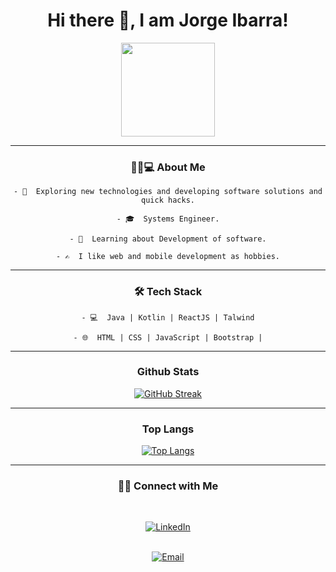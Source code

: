 <div id="header" align="center">
    <h1> Hi there 👋, I am Jorge Ibarra!</h1>
    <img src="https://media.giphy.com/media/Ws6T5PN7wHv3cY8xy8/giphy.gif" width="150" />   
</div>
<hr>
<div id="about" align="center">
    <h3> 👨🏻💻 About Me </h3>



    - 🤔  Exploring new technologies and developing software solutions and quick hacks.

    - 🎓  Systems Engineer.

    - 🌱  Learning about Development of software.

    - ✍️  I like web and mobile development as hobbies.
</div>
<hr>
<div id="tech" align="center">
    <h3>🛠 Tech Stack</h3>


    - 💻  Java | Kotlin | ReactJS | Talwind

    - 🌐  HTML | CSS | JavaScript | Bootstrap |
</div>
<hr>
<div id="stats" align="center">

### Github Stats

[![GitHub Streak](http://github-readme-streak-stats.herokuapp.com?user=jorgeibarra87&theme=highcontrast)](https://git.io/streak-stats)
<br>
</div>

<hr>
<div id="stats" align="center">

### Top Langs

[![Top Langs](https://github-readme-stats.vercel.app/api/top-langs/?username=jorgeibarra87&langs_count=8)](https://github.com/jorgeibarra87/github-readme-stats)

</div>
<hr>

<div id="conect" align="center">

<h3> 🤝🏻 Connect with Me </h3>

<br>

<a href="https://www.linkedin.com/in/jorgeibarralinked/"><img alt="LinkedIn" src="https://img.shields.io/badge/LinkedIn-jorgeibarra87%20-blue?style=flat-square&logo=linkedin"></a>
<br>
<br>

<a href="mailto:jorgeibarra87@gmail.com"><img alt="Email" src="https://img.shields.io/badge/Email-jorgeibarra87@gmail.com-blue?style=flat-square&logo=gmail"></a>

</p>
</div>
